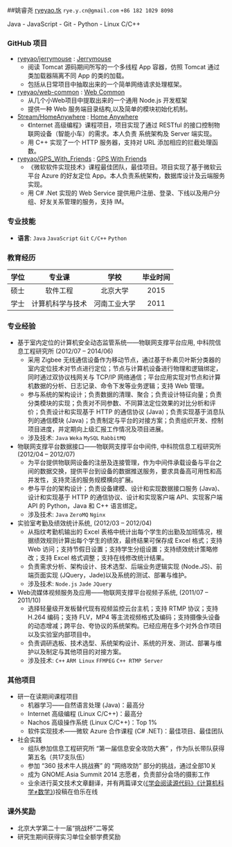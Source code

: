 ##姚睿尧 
[ryeyao.tk](ryeyao.tk) `rye.y.cn@gmail.com` `+86 182 1029 8098`

Java - JavaScript - Git - Python - Linux C/C++


### GitHub 项目
* [ryeyao/jerrymouse](http://github.com/ryeyao/jerrymouse) : [Jerrymouse](https://github.com/ryeyao/jerrymouse)
    - 阅读 Tomcat 源码期间所写的一个多线程 App 容器，仿照 Tomcat 通过类加载器隔离不同 App 的类的加载。
    - 包括从日常项目中抽取出来的一个简单网络请求处理框架。
* [ryeyao/web-common](http://github.com/ryeyao/web-common) : [Web Common](https://github.com/ryeyao/jerrymouse)
    - 从几个小Web项目中提取出来的一个通用 Node.js 开发框架
    - 提供一种 Web 服务端目录结构,以及简单的模块初始化机制。
* [5tream/HomeAnywhere](http://github.com/5tream/HomeAnywhere) : [Home Anywhere](https://github.com/5tream/HomeAnywhere)
    - 《Internet 高级编程》课程项目，项目实现了通过 RESTful 的接口控制物联网设备（智能小车）的需求。本人负责 系统架构及 Server 端实现。
    -  用 C++ 实现了一个 HTTP 服务器，支持对 URL 添加相应的拦截处理函数。
* [ryeyao/GPS_With_Friends](http://github.com/ryeyao/GPS_With_Friends) : [GPS With Friends](https://github.com/ryeyao/GPS_With_Friends)
    - 《微软软件实现技术》课程最佳团队，最佳项目。项目实现了基于微软云平台 Azure 的好友定位 App。本人负责系统架构，数据库设计及云端服务实现。
    -  用 C# .Net 实现的 Web Service 提供用户注册、登录、下线以及用户分组、好友关系管理的服务，支持 IM。

### 专业技能
* **语言**: `Java` `JavaScript` `Git` `C/C++` `Python` 

### 教育经历
 学位 | 专业课 | 学校 | 毕业时间
:--:|:--:|:--:|:--:
硕士 | 软件工程 | 北京大学 | 2015
学士 | 计算机科学与技术 | 河南工业大学 | 2011


### 专业经验
* 基于室内定位的计算机安全动态监管系统——物联网支撑平台应用, 中科院信息工程研究所 (2012/07 – 2014/06)
    - 采用 Zigbee 无线通信设备作为移动节点，通过基于朴素贝叶斯分类器的室内定位技术对节点进行定位；节点与计算机设备进行物理和逻辑绑定，同时通过双协议栈网关与 TCP/IP 网络通信；平台应用实现对节点和计算机数据的分析、日志记录、命令下发等业务逻辑；支持 Web 管理。
    - 参与系统的架构设计；负责数据的清理、聚合；负责设计特征向量；负责分类模块的实现；负责对不同参数、不同算法定位效果的对比分析和评价；负责设计和实现基于 HTTP 的通信协议 (Java)；负责实现基于消息队列的通信模块 (Java)；负责制定与平台的对接方案；负责组织开发、控制项目进度，并定期向上级汇报工作情况及项目进展。
    - 涉及技术: `Java` `Weka` `MySQL` `RabbitMQ` 
* 物联网支撑平台数据接口——物联网支撑平台中间件, 中科院信息工程研究所 (2012/04 – 2012/07)
    - 为平台提供物联网设备的注册及连接管理，作为中间件承载设备与平台之间的数据交换，提供平台到设备的数据推送服务，要求具备高可用性和高并发性，支持灵活的服务规模横向扩展。
    - 参与平台的架构设计；负责设备建模、设计和实现数据接口服务 (Java)、设计和实现基于 HTTP 的通信协议、设计和实现客户端 API、实现客户端 API 的 Python，Java 和 C++ 语言绑定。
    - 涉及技术: `Java` `ZeroMQ` `Nginx` 
* 实验室考勤及绩效统计系统,  (2012/03 – 2012/04)
    - 从指纹考勤机输出的 Excel 表格中统计出每个学生的出勤及加班情况，根据绩效规则计算出每个学生的绩效，最终结果可保存成 Excel 格式；支持 Web 访问；支持节假日设置；支持学生分组设置；支持绩效统计策略修改；支持 Excel 格式调整；支持在线修改统计结果。
    - 负责需求分析、架构设计、技术选型、后端业务逻辑实现 (Node.JS)、前端页面实现 (JQuery，Jade)以及系统的测试、部署与维护。
    - 涉及技术: `Node.js` `Jade` `JQuery` 
* Web流媒体视频服务及应用——物联网支撑平台视频子系统,  (2011/07 – 2011/10)
    - 选择轻量级开发板替代现有视频监控云台主机；支持 RTMP 协议；支持 H.264 编码；支持 FLV，MP4 等主流视频格式及编码；支持摄像头设备的动态增减；跨平台、夸协议的系统架构。已经应用在多个对外合作项目以及实验室内部项目中。
    - 负责调研选板、技术选型、系统架构设计、系统的开发、测试、部署与维护以及制定与其他项目的对接方案。
    - 涉及技术: `C++` `ARM Linux` `FFMPEG` `C++ RTMP Server` 

### 其他项目
* 研一在读期间课程项目
    - 机器学习——自然语言处理 (Java)：最高分
    - Internet 高级编程 (Linux C/C++)：最高分
    - Nachos 高级操作系统 (Linux C/C++)：Top 1%
    - 软件实现技术——微软 Azure 合作课程 (C# .NET)：最佳项目、最佳团队
* 社会实践
    - 组队参加信息工程研究所 “第一届信息安全攻防大赛” ，作为队长带队获得第五名（共17支队伍）
    - 参加 “360 技术牛人挑战赛” 的 “网络攻防” 部分的挑战，通过全部10关
    - 成为 GNOME.Asia Summit 2014 志愿者，负责部分会场的摄影工作
    - 业余进行英文技术文章翻译，并有两篇译文([《学会阅读源代码》](http://blog.jobbole.com/17731/)[《计算机科学≠数学》](http://blog.jobbole.com/19227/))投稿在伯乐在线







### 课外奖励
* 北京大学第二十一届“挑战杯”二等奖
* 研究生期间获得实习单位全额学费奖励
